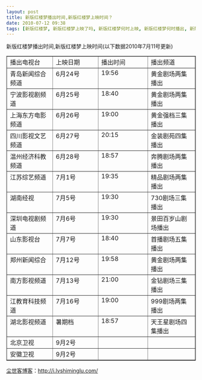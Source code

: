 ```yaml
---
layout: post
title: 新版红楼梦播出时间,新版红楼梦上映时间？
date: 2010-07-12 09:38
tags: [新版红楼梦, 新版红楼梦上映了吗, 新版红楼梦何时上映, 新版红楼梦何时播出, 新版红楼梦几号上映, 新版红楼梦哪台播出, 新版红楼梦开播时间, 新版红楼梦播出了吗, 新版红楼梦播出频道, 新版红楼梦播放时间, 新版红楼梦放映时间, 新版红楼梦首播时间, 生命痕迹]
---
```

新版红楼梦播出时间,新版红楼梦上映时间(以下数据2010年7月11号更新)﻿
<table border="1" cellspacing="0" cellpadding="0">
<tbody>
<tr>
<td width="142" valign="top">播出电视台</td>
<td width="139" valign="top">上映日期</td>
<td width="144" valign="top">播出时间</td>
<td width="142" valign="top">播出频道</td>
</tr>
<tr>
<td width="142" valign="top">青岛新闻综合频道</td>
<td width="139" valign="top">6月24号</td>
<td width="144" valign="top">19:56</td>
<td width="142" valign="top">黄金剧场两集播出</td>
</tr>
<tr>
<td width="142" valign="top">宁波影视剧频道</td>
<td width="139" valign="top">6月25号</td>
<td width="144" valign="top">18:40</td>
<td width="142" valign="top">黄金剧场两集播出</td>
</tr>
<tr>
<td width="142" valign="top">上海东方电影频道</td>
<td width="139" valign="top">6月26号</td>
<td width="144" valign="top">19:00</td>
<td width="142" valign="top">黄金强档三集播出</td>
</tr>
<tr>
<td width="142" valign="top">四川影视文艺频道</td>
<td width="139" valign="top">6月27号</td>
<td width="144" valign="top">20:15</td>
<td width="142" valign="top">金装剧苑四集播出</td>
</tr>
<tr>
<td width="142" valign="top">温州经济科教频道</td>
<td width="139" valign="top">6月28号</td>
<td width="144" valign="top">18:57</td>
<td width="142" valign="top">奔腾剧场两集播出</td>
</tr>
<tr>
<td width="142" valign="top">江苏综艺频道</td>
<td width="139" valign="top">7月1号</td>
<td width="144" valign="top">19:35</td>
<td width="142" valign="top">精品剧场两集播出</td>
</tr>
<tr>
<td width="142" valign="top">湖南经视</td>
<td width="139" valign="top">7月5号</td>
<td width="144" valign="top">19:30</td>
<td width="142" valign="top">730剧场三集播出</td>
</tr>
<tr>
<td width="142" valign="top">深圳电视剧频道</td>
<td width="139" valign="top">7月6号</td>
<td width="144" valign="top">19:30</td>
<td width="142" valign="top">景田百岁山剧场播出</td>
</tr>
<tr>
<td width="142" valign="top">山东影视台</td>
<td width="139" valign="top">7月7号</td>
<td width="144" valign="top">18:40</td>
<td width="142" valign="top">首播剧场五集播出</td>
</tr>
<tr>
<td width="142" valign="top">郑州新闻综合</td>
<td width="139" valign="top">7月12号</td>
<td width="144" valign="top">19:58</td>
<td width="142" valign="top">黄金剧场两集播出</td>
</tr>
<tr>
<td width="142" valign="top">南方影视频道</td>
<td width="139" valign="top">7月13号</td>
<td width="144" valign="top">21:00</td>
<td width="142" valign="top">金钻剧场三集播出</td>
</tr>
<tr>
<td width="142" valign="top">江教育科技频道</td>
<td width="139" valign="top">7月16号</td>
<td width="144" valign="top">19:00</td>
<td width="142" valign="top">999剧场两集播出</td>
</tr>
<tr>
<td width="142" valign="top">湖北影视频道</td>
<td width="139" valign="top">暑期档</td>
<td width="144" valign="top">18:57</td>
<td width="142" valign="top">天王星剧场四集播出</td>
</tr>
<tr>
<td width="142" valign="top">北京卫视</td>
<td width="139" valign="top">9月2号</td>
<td width="144" valign="top"></td>
<td width="142" valign="top"></td>
</tr>
<tr>
<td width="142" valign="top">安徽卫视</td>
<td width="139" valign="top">9月2号</td>
<td width="144" valign="top"></td>
<td width="142" valign="top"></td>
</tr>
</tbody>
</table>

<a href="http://i.lvshiminglu.com/">尘世客博客</a>：<a href="http://i.lvshiminglu.com/">http://i.lvshiminglu.com/</a>

